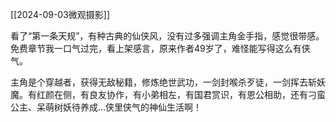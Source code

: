 [[2024-09-03微观摄影]]

看了“第一条天规”，有种古典的仙侠风，没有过多强调主角金手指，感觉很带感。免费章节我一口气过完，看上架感言，原来作者49岁了，难怪能写得这么有侠气。

主角是个穿越者，获得无敌秘籍，修炼绝世武功，一剑封喉杀歹徒，一剑挥去斩妖魔。有红颜在侧，有良友协作，有小弟相左，有国君赏识，有恩公相助，还有刁蛮公主、呆萌树妖待养成…侠里侠气的神仙生活啊！